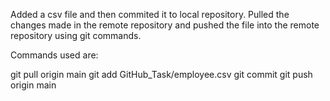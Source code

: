 Added a csv file and then commited it to local repository. Pulled the changes made in the remote repository and pushed the file into the remote repository using git commands.

Commands used are: 

git pull origin main
git add GitHub_Task/employee.csv
git commit 
git push origin main
